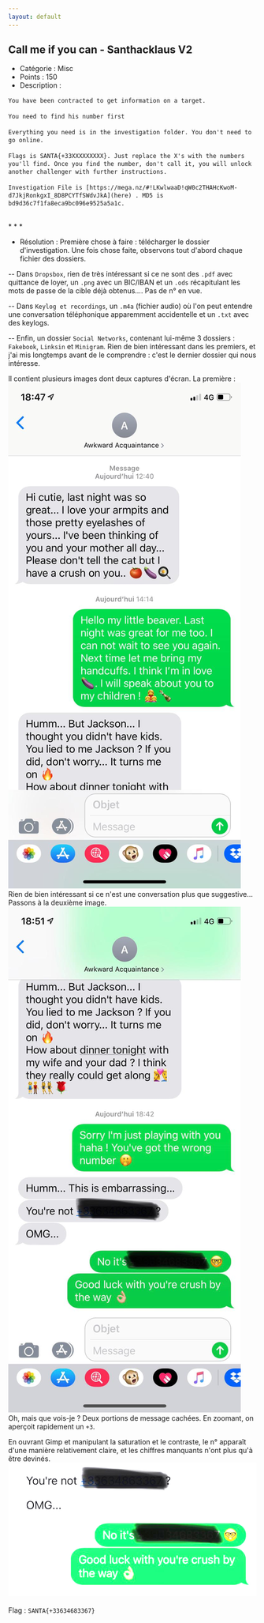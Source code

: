```yaml
---
layout: default
---
```


## Call me if you can - Santhacklaus V2

- Catégorie : Misc
- Points : 150
- Description :
```
You have been contracted to get information on a target.

You need to find his number first

Everything you need is in the investigation folder. You don't need to go online.

Flags is SANTA{+33XXXXXXXXX}. Just replace the X's with the numbers you'll find. Once you find the number, don't call it, you will unlock another challenger with further instructions.

Investigation File is [https://mega.nz/#!LKwlwaaD!qW0c2THAHcKwoM-d7JkjRonkgxI_8D8PCYTfSWdvJkA](here) . MD5 is bd9d36c7f1fa8eca9bc096e9525a5a1c.
```
<br/>
* * * 

- Résolution :
Première chose à faire : télécharger le dossier d'investigation. Une fois chose faite, observons tout d'abord chaque fichier des dossiers.

-- Dans `Dropsbox`, rien de très intéressant si ce ne sont des `.pdf` avec quittance de loyer, un `.png` avec un BIC/IBAN et un `.ods` récapitulant les mots de passe de la cible déjà obtenus.... Pas de n° en vue.

-- Dans `Keylog et recordings`, un `.m4a` (fichier audio) où l'on peut entendre une conversation téléphonique apparemment accidentelle et un `.txt` avec des keylogs.

-- Enfin, un dossier `Social Networks`, contenant lui-même 3 dossiers : `Fakebook`, `Linksin` et `Minigram`. Rien de bien intéressant dans les premiers, et j'ai mis longtemps avant de le comprendre : c'est le dernier dossier qui nous intéresse.

Il contient plusieurs images dont deux captures d'écran. La première : <br/>
<img src="5688d7aa42462ea07cf682f559d5e51b.jpg"><br/>
Rien de bien intéressant si ce n'est une conversation plus que suggestive... Passons à la deuxième image.<br/>
<img src="f6016d5a8d4a94761268f5f27056c64e.jpg"><br/>
Oh, mais que vois-je ? Deux portions de message cachées. En zoomant, on aperçoit rapidement un `+3`.

En ouvrant Gimp et manipulant la saturation et le contraste, le n° apparaît d'une manière relativement claire, et les chiffres manquants n'ont plus qu'à être devinés.<br/>
<img src="flag.jpg">
<br/>
<br/>
Flag : `SANTA{+33634683367}`
